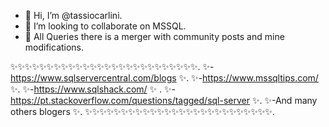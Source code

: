 - 👋 Hi, I’m @tassiocarlini.
- 💞️ I’m looking to collaborate on MSSQL. 
- 👋 All Queries there is a merger with community posts and mine modifications.


✨✨✨✨✨✨✨✨✨✨✨✨✨✨✨✨✨✨✨✨✨✨✨✨✨✨.
✨-https://www.sqlservercentral.com/blogs                     ✨.
✨-https://www.mssqltips.com/                                 ✨.
✨-https://www.sqlshack.com/                                  ✨ .
✨-https://pt.stackoverflow.com/questions/tagged/sql-server   ✨.
✨-And many others blogers                                    ✨.
✨✨✨✨✨✨✨✨✨✨✨✨✨✨✨✨✨✨✨✨✨✨✨✨✨✨.
<!---
tassiocarlini/tassiocarlini is a ✨ special ✨ repository because its `README.md` (this file) appears on your GitHub profile.
You can click the Preview link to take a look at your changes.
--->
